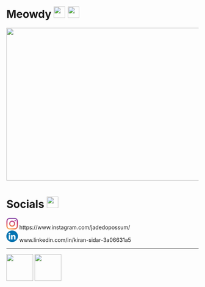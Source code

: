 # Meowdy <img src  = "https://github.com/ray-sid/ray-sid/blob/main/images/sad-apple.gif" height = "30" width = "30"> <img src  = "https://github.com/ray-sid/ray-sid/blob/main/images/nemci-pepega-adrian.gif" height = "30" width = "30">

<div align = "center">
  <img src ="https://github.com/ray-sid/ray-sid/blob/main/images/catto.gif" height = "400" width = "1000">
</div>

# Socials <img src  = "https://github.com/ray-sid/ray-sid/blob/main/images/peepo.gif" height = "30" width = "30">
<div>
    <div><img src  = "images/clipart256843.png" height = "30" width = "30"> https://www.instagram.com/jadedopossum/ </div>
    <div><img src  = "images/clipart83764.png" height = "30" width = "30" > www.linkedin.com/in/kiran-sidar-3a06631a5  </div> 
</div>

___

<img src  = "https://github.com/ray-sid/ray-sid/blob/main/images/doge-type.gif" height = "70" width = "70" align = "top"> <img src  = "https://github.com/ray-sid/ray-sid/blob/main/images/hiding-under-covers-tired.gif" height = "70" width = "70">

